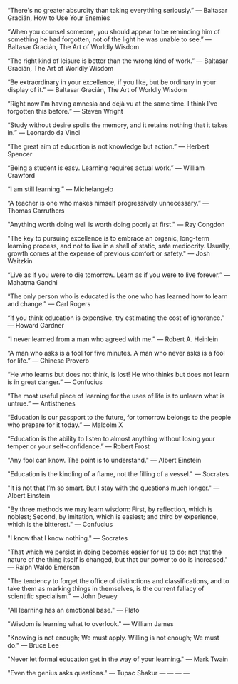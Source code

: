 “There's no greater absurdity than taking everything seriously.”
― Baltasar Gracián, How to Use Your Enemies 

“When you counsel someone, you should appear to be reminding him of something he had forgotten, not of the light he was unable to see.”
― Baltasar Gracián, The Art of Worldly Wisdom 

“The right kind of leisure is better than the wrong kind of work.”
― Baltasar Gracián, The Art of Worldly Wisdom 

“Be extraordinary in your excellence, if you like, but be ordinary in your display of it.”
― Baltasar Gracián, The Art of Worldly Wisdom 

“Right now I’m having amnesia and déjà vu at the same time. I think I’ve forgotten this before.”
― Steven Wright 

“Study without desire spoils the memory, and it retains nothing that it takes in.”
— Leonardo da Vinci

“The great aim of education is not knowledge but action.”
— Herbert Spencer

“Being a student is easy. Learning requires actual work.”
— William Crawford

“I am still learning.”
— Michelangelo

“A teacher is one who makes himself progressively unnecessary.”
— Thomas Carruthers

"Anything worth doing well is worth doing poorly at first."
— Ray Congdon

"The key to pursuing excellence is to embrace an organic, long-term learning process, and not to live in a shell of static, safe mediocrity. Usually, growth comes at the expense of previous comfort or safety."
— Josh Waitzkin

“Live as if you were to die tomorrow. Learn as if you were to live forever.”
― Mahatma Gandhi

“The only person who is educated is the one who has learned how to learn and change.”
— Carl Rogers

“If you think education is expensive, try estimating the cost of ignorance.” 
— Howard Gardner

“I never learned from a man who agreed with me.” 
— Robert A. Heinlein

“A man who asks is a fool for five minutes. A man who never asks is a fool for life.” 
— Chinese Proverb

“He who learns but does not think, is lost! He who thinks but does not learn is in great danger.” 
— Confucius

“The most useful piece of learning for the uses of life is to unlearn what is untrue.”
— Antisthenes

“Education is our passport to the future, for tomorrow belongs to the people who prepare for it today.”
— Malcolm X

“Education is the ability to listen to almost anything without losing your temper or your self-confidence.” 
— Robert Frost

"Any fool can know. The point is to understand." 
— Albert Einstein

"Education is the kindling of a flame, not the filling of a vessel." 
— Socrates

"It is not that I’m so smart. But I stay with the questions much longer."
— Albert Einstein

"By three methods we may learn wisdom: First, by reflection, which is noblest; Second, by imitation, which is easiest; and third by experience, which is the bitterest."
— Confucius

"I know that I know nothing."
— Socrates

"That which we persist in doing becomes easier for us to do; not that the nature of the thing itself is changed, but that our power to do is increased."
— Ralph Waldo Emerson

"The tendency to forget the office of distinctions and classifications, and to take them as marking things in themselves, is the current fallacy of scientific specialism."
— John Dewey

"All learning has an emotional base."
— Plato

"Wisdom is learning what to overlook."
— William James

"Knowing is not enough; We must apply. Willing is not enough; We must do."
— Bruce Lee

"Never let formal education get in the way of your learning."
— Mark Twain

"Even the genius asks questions." 
— Tupac Shakur
—
—
—
—

